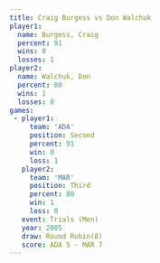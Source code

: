 ```yaml
---
title: Craig Burgess vs Don Walchuk
player1:              
  name: Burgess, Craig
  percent: 91         
  wins: 0             
  losses: 1           
player2:              
  name: Walchuk, Don  
  percent: 80         
  wins: 1             
  losses: 0           
games:
 - player1:          
     team: 'ADA'     
     position: Second
     percent: 91     
     win: 0          
     loss: 1         
   player2:         
     team: 'MAR'    
     position: Third
     percent: 80    
     win: 1         
     loss: 0        
   event: Trials (Men) 
   year: 2005          
   draw: Round Robin(8)
   score: ADA 5 - MAR 7
---
```

